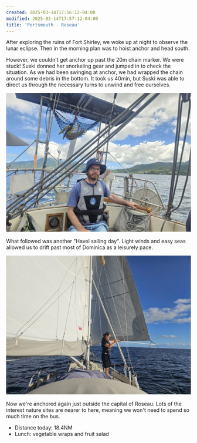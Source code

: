 ```yaml
---
created: 2025-03-14T17:56:12-04:00
modified: 2025-03-14T17:57:12-04:00
title: 'Portsmouth - Roseau'
---
```


After exploring the ruins of Fort Shirley, we woke up at night to observe the lunar eclipse. Then in the morning plan was to hoist anchor and head south.

However, we couldn't get anchor up past the 20m chain marker. We were stuck! Suski donned her snorkeling gear and jumped in to check the situation. As we had been swinging at anchor, we had wrapped the chain around some debris in the bottom. It took us 40min, but Suski was able to direct us through the necessary turns to unwind and free ourselves.

![Image](../2025/795d733b8a773d10451063fc9a8549e9.jpg) 

What followed was another "Havel sailing day". Light winds and easy seas allowed us to drift past most of Dominica as a leisurely pace.

![Image](../2025/6e920abda82be1683d16ba394fd5b454.jpg) 

Now we're anchored again just outside the capital of Roseau. Lots of the interest nature sites are nearer to here, meaning we won't need to spend so much time on the bus.

* Distance today: 18.4NM
* Lunch: vegetable wraps and fruit salad
